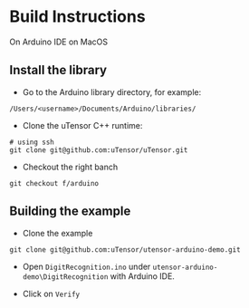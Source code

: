 # Build Instructions

On Arduino IDE on MacOS

## Install the library
- Go to the Arduino library directory, for example:

```
/Users/<username>/Documents/Arduino/libraries/
```

- Clone the uTensor C++ runtime:

```
# using ssh
git clone git@github.com:uTensor/uTensor.git
```
- Checkout the right banch
```
git checkout f/arduino
```

## Building the example

- Clone the example

``` 
git clone git@github.com:uTensor/utensor-arduino-demo.git
```

- Open `DigitRecognition.ino` under `utensor-arduino-demo\DigitRecognition` with Arduino IDE.

- Click on `Verify`